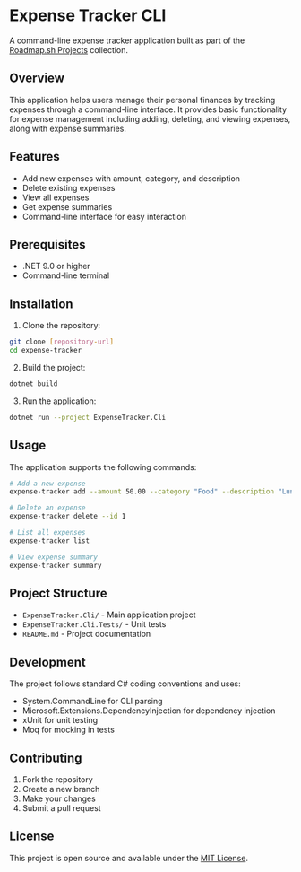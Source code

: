 # Expense Tracker CLI

A command-line expense tracker application built as part of the [Roadmap.sh Projects](https://roadmap.sh/projects/expense-tracker) collection.

## Overview

This application helps users manage their personal finances by tracking expenses through a command-line interface. It provides basic functionality for expense management including adding, deleting, and viewing expenses, along with expense summaries.

## Features

- Add new expenses with amount, category, and description
- Delete existing expenses
- View all expenses
- Get expense summaries
- Command-line interface for easy interaction

## Prerequisites

- .NET 9.0 or higher
- Command-line terminal

## Installation

1. Clone the repository:
```bash
git clone [repository-url]
cd expense-tracker
```

2. Build the project:
```bash
dotnet build
```

3. Run the application:
```bash
dotnet run --project ExpenseTracker.Cli
```

## Usage

The application supports the following commands:

```bash
# Add a new expense
expense-tracker add --amount 50.00 --category "Food" --description "Lunch"

# Delete an expense
expense-tracker delete --id 1

# List all expenses
expense-tracker list

# View expense summary
expense-tracker summary
```

## Project Structure

- `ExpenseTracker.Cli/` - Main application project
- `ExpenseTracker.Cli.Tests/` - Unit tests
- `README.md` - Project documentation

## Development

The project follows standard C# coding conventions and uses:

- System.CommandLine for CLI parsing
- Microsoft.Extensions.DependencyInjection for dependency injection
- xUnit for unit testing
- Moq for mocking in tests

## Contributing

1. Fork the repository
2. Create a new branch
3. Make your changes
4. Submit a pull request

## License

This project is open source and available under the [MIT License](LICENSE).
